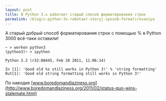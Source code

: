 ```yaml
---
layout: post
title: В Python 3.x работает старый способ форматирования строк
permalink: /blog/v-python-3x-rabotaet-staryj-sposob-formatirovaniya
---
```

А старый добрый способ форматирования строк с помощью % в Python 3000 всё-таки оставили!

    ~ > workon python3
    (python3)~ > ipython    
    
    Python 3.2 (r32:88445, Feb 28 2011, 11:06:14) 

    In [1]: 'Good old %s still works in Python 3!' % 'string formatting'
    Out[1]: 'Good old string formatting still works in Python 3!'

По наводке [www.boredomandlaziness.org](http://www.boredomandlaziness.org/2011/02/status-quo-wins-stalemate.html)
